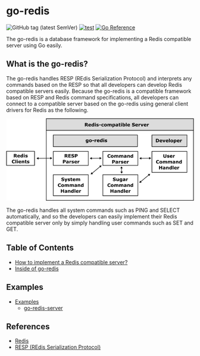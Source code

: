 # go-redis

![GitHub tag (latest SemVer)](https://img.shields.io/github/v/tag/cybergarage/go-redis)
[![test](https://github.com/cybergarage/go-redis/actions/workflows/make.yml/badge.svg)](https://github.com/cybergarage/go-redis/actions/workflows/make.yml)
[![Go Reference](https://pkg.go.dev/badge/github.com/cybergarage/go-redis.svg)](https://pkg.go.dev/github.com/cybergarage/go-redis)

The go-redis is a database framework for implementing a Redis compatible server using Go easily.

## What is the go-redis?

The go-redis handles RESP (REdis Serialization Protocol) and interprets any commands based on the RESP so that all developers can develop Redis compatible servers easily. Because the go-redis is a compatible framework based on RESP and Redis command specifications, all developers can connect to a compatible server based on the go-redis using general client drivers for Redis as the following.

![](doc/img/framework.png)

The go-redis handles all system commands such as PING and SELECT automatically, and so the developers can easily implement their Redis compatible server only by simply handling user commands such as SET and GET.

## Table of Contents

- [How to implement a Redis compatible server?](doc/server_impl.md)
- [Inside of go-redis](doc/server_inside.md)

## Examples

- [Examples](doc/examples.md)
  - [go-redis-server](examples/go-redis-server)

## References

- [Redis](https://redis.io)
- [RESP (REdis Serialization Protocol)](https://github.com/cybergarage/go-redis.git)
